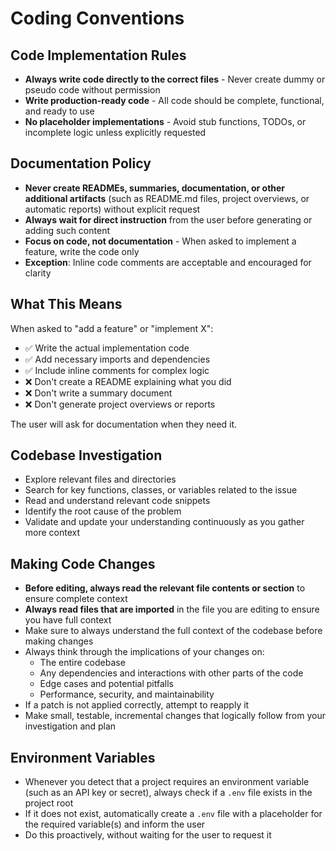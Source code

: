 # Coding Conventions

## Code Implementation Rules

- **Always write code directly to the correct files** - Never create dummy or pseudo code without permission
- **Write production-ready code** - All code should be complete, functional, and ready to use
- **No placeholder implementations** - Avoid stub functions, TODOs, or incomplete logic unless explicitly requested

## Documentation Policy

- **Never create READMEs, summaries, documentation, or other additional artifacts** (such as README.md files, project overviews, or automatic reports) without explicit request
- **Always wait for direct instruction** from the user before generating or adding such content
- **Focus on code, not documentation** - When asked to implement a feature, write the code only
- **Exception**: Inline code comments are acceptable and encouraged for clarity

## What This Means

When asked to "add a feature" or "implement X":
- ✅ Write the actual implementation code
- ✅ Add necessary imports and dependencies
- ✅ Include inline comments for complex logic
- ❌ Don't create a README explaining what you did
- ❌ Don't write a summary document
- ❌ Don't generate project overviews or reports

The user will ask for documentation when they need it.

## Codebase Investigation

- Explore relevant files and directories
- Search for key functions, classes, or variables related to the issue
- Read and understand relevant code snippets
- Identify the root cause of the problem
- Validate and update your understanding continuously as you gather more context

## Making Code Changes

- **Before editing, always read the relevant file contents or section** to ensure complete context
- **Always read files that are imported** in the file you are editing to ensure you have full context
- Make sure to always understand the full context of the codebase before making changes
- Always think through the implications of your changes on:
  - The entire codebase
  - Any dependencies and interactions with other parts of the code
  - Edge cases and potential pitfalls
  - Performance, security, and maintainability
- If a patch is not applied correctly, attempt to reapply it
- Make small, testable, incremental changes that logically follow from your investigation and plan

## Environment Variables

- Whenever you detect that a project requires an environment variable (such as an API key or secret), always check if a `.env` file exists in the project root
- If it does not exist, automatically create a `.env` file with a placeholder for the required variable(s) and inform the user
- Do this proactively, without waiting for the user to request it

